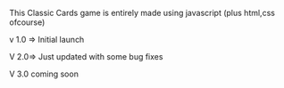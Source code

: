 This Classic Cards game is entirely made using javascript (plus html,css ofcourse)

v 1.0 => Initial launch

V 2.0=> Just updated with some bug fixes

V 3.0 coming soon
